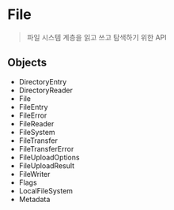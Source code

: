 File
==========

> 파일 시스템 계층을 읽고 쓰고 탐색하기 위한 API

Objects
-------

- DirectoryEntry
- DirectoryReader
- File
- FileEntry
- FileError
- FileReader
- FileSystem
- FileTransfer
- FileTransferError
- FileUploadOptions
- FileUploadResult
- FileWriter
- Flags
- LocalFileSystem
- Metadata
